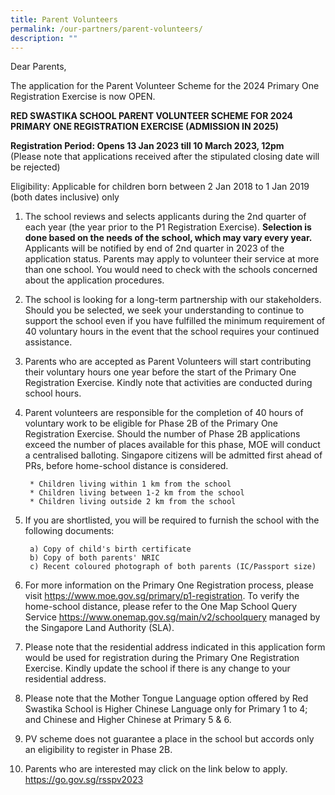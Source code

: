 ```yaml
---
title: Parent Volunteers
permalink: /our-partners/parent-volunteers/
description: ""
---
```

Dear Parents, 

The application for the Parent Volunteer Scheme for the 2024 Primary One Registration Exercise is now OPEN.


**RED SWASTIKA SCHOOL PARENT VOLUNTEER SCHEME FOR 2024 PRIMARY ONE REGISTRATION EXERCISE (ADMISSION IN 2025)**

**Registration Period: Opens 13 Jan 2023 till 10 March 2023, 12pm**
<br>(Please note that applications received after the stipulated closing date will be rejected)

 Eligibility: Applicable for children born between 2 Jan 2018 to 1 Jan 2019 (both dates inclusive) only
 
 1. The school reviews and selects applicants during the 2nd quarter of each year (the year prior to the P1 Registration Exercise). **Selection is done based on the needs of the school, which may vary every year.** Applicants will be notified by end of 2nd quarter in 2023 of the application status. Parents may apply to volunteer their service at more than one school. You would need to check with the schools concerned about the application procedures.

2. The school is looking for a long-term partnership with our stakeholders. Should you be selected, we seek your understanding to continue to support the school even if you have fulfilled the minimum requirement of 40 voluntary hours in the event that the school requires your continued assistance.

3. Parents who are accepted as Parent Volunteers will start contributing their voluntary hours one year before the start of the Primary One Registration Exercise. Kindly note that activities are conducted during school hours.

4. Parent volunteers are responsible for the completion of 40 hours of voluntary work to be eligible for Phase 2B of the Primary One Registration Exercise. Should the number of Phase 2B applications exceed the number of places available for this phase, MOE will conduct a centralised balloting. Singapore citizens will be admitted first ahead of PRs, before home-school distance is considered. 

		* Children living within 1 km from the school
		* Children living between 1-2 km from the school
		* Children living outside 2 km from the school

5. If you are shortlisted, you will be required to furnish the school with the following documents:

		a) Copy of child's birth certificate
		b) Copy of both parents' NRIC
		c) Recent coloured photograph of both parents (IC/Passport size)
	
6. For more information on the Primary One Registration process, please visit https://www.moe.gov.sg/primary/p1-registration. To verify the home-school distance, please refer to the One Map School Query Service https://www.onemap.gov.sg/main/v2/schoolquery managed by the Singapore Land Authority (SLA).
7. Please note that the residential address indicated in this application form would be used for registration during the Primary One Registration Exercise. Kindly update the school if there is any change to your residential address.
8.  Please note that the Mother Tongue Language option offered by Red Swastika School is Higher Chinese Language only for Primary 1 to 4; and Chinese and Higher Chinese at Primary 5 & 6.
9.  PV scheme does not guarantee a place in the school but accords only an eligibility to register in Phase 2B. 
10.  Parents who are interested may click on the link below to apply. https://go.gov.sg/rsspv2023